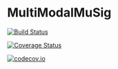 # MultiModalMuSig

[![Build Status](https://travis-ci.com/funnell/MultiModalMuSig.jl.svg?token=x1w6qwZCiTjuvfEXTgsz&branch=master)](https://travis-ci.com/funnell/MultiModalMuSig.jl)

[![Coverage Status](https://coveralls.io/repos/funnell/MultiModalMuSig.jl/badge.svg?branch=master&service=github)](https://coveralls.io/github/funnell/MultiModalMuSig.jl?branch=master)

[![codecov.io](http://codecov.io/github/funnell/MultiModalMuSig.jl/coverage.svg?branch=master)](http://codecov.io/github/funnell/MultiModalMuSig.jl?branch=master)
